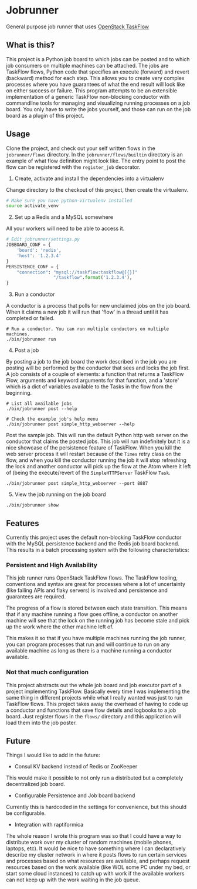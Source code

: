 Jobrunner
=========

General purpose job runner that uses [OpenStack TaskFlow](https://wiki.openstack.org/wiki/TaskFlow)

## What is this?

This project is a Python job board to which jobs can be posted and to which job consumers
on multiple machines can be attached. The jobs are TaskFlow flows, Python code that specifies
an execute (forward) and revert (backward) method for each step. This allows you to create very
complex processes where you have guarantees of what the end result will look like on either
success or failure. This program attempts to be an extensible implementation of a generic
TaskFlow non-blocking conductor with commandline tools for managing and visualizing running
processes on a job board. You only have to write the jobs yourself, and those can run on the
job board as a plugin of this project.

## Usage

Clone the project, and check out your self written flows in the `jobrunner/flows` directory.
In the `jobrunner/flows/builtin` directory is an example of what flow definition might look
like. The entry point to post the flow can be registered with the `register_job` decorator.

1. Create, activate and install the dependencies into a virtualenv

Change directory to the checkout of this project, then create the virtualenv.

```sh
# Make sure you have python-virtualenv installed
source activate_venv
```

2. Set up a Redis and a MySQL somewhere

All your workers will need to be able to access it.

```python
# Edit jobrunner/settings.py
JOBBOARD_CONF = {
    'board': 'redis',
    'host': '1.2.3.4'
}
PERSISTENCE_CONF = {
    "connection": "mysql://taskflow:taskflow@[{}]"
                  "/taskflow".format('1.2.3.4'),
}
```

3. Run a conductor

A conductor is a process that polls for new unclaimed jobs on the job board. When it
claims a new job it will run that 'flow' in a thread until it has completed or failed.

```
# Run a conductor. You can run multiple conductors on multiple machines.
./bin/jobrunner run
```

4. Post a job

By posting a job to the job board the work described in the job you are posting will
be performed by the conductor that sees and locks the job first. A job consists of
a couple of elements: a function that returns a TaskFlow Flow, arguments and keyword
arguments for that function, and a 'store' which is a dict of variables available
to the Tasks in the flow from the beginning.

```
# List all available jobs
./bin/jobrunner post --help

# Check the example job's help menu
./bin/jobrunner post simple_http_webserver --help
```

Post the sample job. This will run the default Python http web server on the conductor
that claims the posted jobs. This job will run indefinitely but it is a nice showcase
of the persistence feature of TaskFlow. When you kill the web server process it will
restart because of the `Times` retry class on the flow, and when you kill the conductor
running the job it will stop refreshing the lock and another conductor will pick up the
flow at the Atom where it left of (being the execute/revert of the `SimpleHTTPServer`
TaskFlow `Task`.

```
./bin/jobrunner post simple_http_webserver --port 8887
```

5. View the job running on the job board
```
./bin/jobrunner show
```

## Features

Currently this project uses the default non-blocking TaskFlow conductor with the MySQL
persistence backend and the Redis job board backend. This results in a batch processing
system with the following characteristics:

### Persistent and High Availability

This job runner runs OpenStack TaskFlow flows. The TaskFlow tooling, conventions and syntax are
great for processes where a lot of uncertainty (like failing APIs and flaky servers) is involved
and persistence and guarantees are required.

The progress of a flow is stored between each state transition. This means that if any machine
running a flow goes offline, a conductor on another machine will see that the lock on the
running job has become stale and pick up the work where the other machine left of.

This makes it so that if you have multiple machines running the job runner, you can program
processes that run and will continue to run on any available machine as long as there is a
machine running a conductor available.

### Not that much configuration

This project abstracts out the whole job board and job executor part of a project implementing
TaskFlow. Basically every time I was implementing the same thing in different projects while
what I really wanted was just to run TaskFlow flows. This project takes away the overhead of
having to code up a conductor and functions that save flow details and logbooks to a job board.
Just register flows in the `flows/` directory and this application will load them into the job
poster.


## Future

Things I would like to add in the future:

- Consul KV backend instead of Redis or ZooKeeper

This would make it possible to not only run a distributed but a completely decentralized job
board.

- Configurable Persistence and Job board backend

Currently this is hardcoded in the settings for convenience, but this should be configurable.

- Integration with raptiformica

The whole reason I wrote this program was so that I could have a way to distribute work over
my cluster of random machines (mobile phones, laptops, etc). It would be nice to have something
where I can declaratively describe my cluster network in where it posts flows to run certain
services and processes based on what resources are available, and perhaps request resources
based on the work available (like WOL some PC under my bed, or start some cloud instances) to
catch up with work if the available workers can not keep up with the work waiting in the job
queue.
